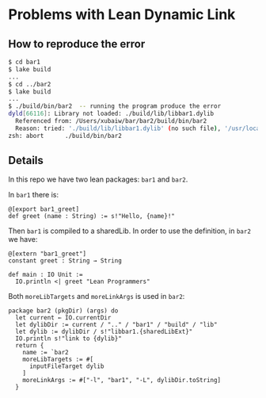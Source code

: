 # Problems with Lean Dynamic Link 

## How to reproduce the error

```sh
$ cd bar1
$ lake build
...
$ cd ../bar2
$ lake build
...
$ ./build/bin/bar2  -- running the program produce the error
dyld[66116]: Library not loaded: ./build/lib/libbar1.dylib
  Referenced from: /Users/xubaiw/bar/bar2/build/bin/bar2
  Reason: tried: './build/lib/libbar1.dylib' (no such file), '/usr/local/lib/libbar1.dylib' (no such file), '/usr/lib/libbar1.dylib' (no such file), '/Users/xubaiw/bar/bar2/build/lib/libbar1.dylib' (no such file), '/usr/local/lib/libbar1.dylib' (no such file), '/usr/lib/libbar1.dylib' (no such file)
zsh: abort      ./build/bin/bar2
```

## Details

In this repo we have two lean packages: `bar1` and `bar2`.

In `bar1` there is:

```lean
@[export bar1_greet]
def greet (name : String) := s!"Hello, {name}!"
```

Then `bar1` is compiled to  a sharedLib. In order to use the definition, in `bar2` we have:

```lean
@[extern "bar1_greet"]
constant greet : String → String

def main : IO Unit :=
  IO.println <| greet "Lean Programmers"
```

Both `moreLibTargets` and `moreLinkArgs` is used in `bar2`:

```lean
package bar2 (pkgDir) (args) do
  let current ← IO.currentDir
  let dylibDir := current / ".." / "bar1" / "build" / "lib" 
  let dylib := dylibDir / s!"libbar1.{sharedLibExt}"
  IO.println s!"link to {dylib}"
  return {
    name := `bar2
    moreLibTargets := #[
      inputFileTarget dylib
    ]
    moreLinkArgs := #["-l", "bar1", "-L", dylibDir.toString]
  }
```
